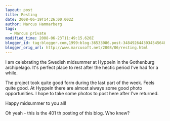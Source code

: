 ```yaml
---
layout: post
title: Resting
date: 2008-06-19T14:26:00.002Z
author: Marcus Hammarberg
tags:
  - Marcus private
modified_time: 2008-06-23T11:49:15.620Z
blogger_id: tag:blogger.com,1999:blog-36533086.post-3484926443034545648
blogger_orig_url: http://www.marcusoft.net/2008/06/resting.html
---
```



I am
celebrating the Swedish midsummer at Hyppeln in the Gothenburg
archipelago. It's perfect place to rest after the hectic period I’ve had
for a while.

The project took quite good form during the last part of the week. Feels
quite good. At Hyppeln there are almost always some good photo
opportunities. I hope to take some photos to post here after I've
returned.

Happy midsummer to you all!

Oh yeah - this is the 401 th posting of this blog. Who knew?

